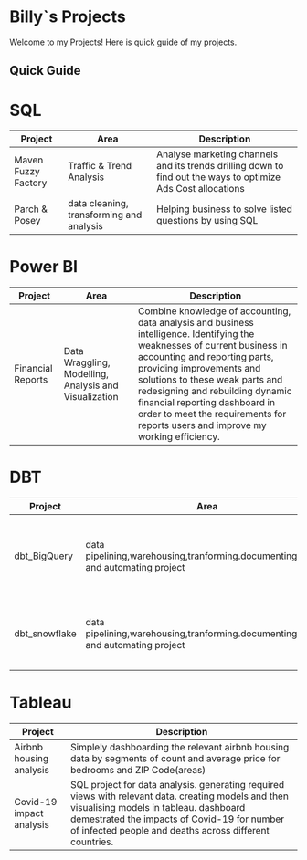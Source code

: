 # Billy`s Projects
Welcome to my Projects! Here is quick guide of my projects.

## Quick Guide




# SQL

|Project|Area|Description
|---|---|---|
|Maven Fuzzy Factory|Traffic & Trend Analysis | Analyse marketing channels and its trends drilling down to find out the ways to optimize Ads Cost allocations|
|Parch & Posey|data cleaning, transforming and analysis|Helping business to solve listed questions by using SQL|


# Power BI
|Project|Area|Description
|---|---|---|
|Financial Reports|Data Wraggling, Modelling, Analysis and Visualization|Combine knowledge of accounting, data analysis and business intelligence. Identifying the weaknesses of current business in accounting and reporting parts, providing improvements and solutions to these weak parts and redesigning and rebuilding dynamic financial reporting dashboard in order to meet the requirements for reports users and improve my working efficiency.

# DBT
|Project|Area|Description
|---|---|---|
|dbt_BigQuery|data pipelining,warehousing,tranforming.documenting,testing and automating project|Setup and connect google bigquery, dbt cloud and github repos. 
|dbt_snowflake|data pipelining,warehousing,tranforming.documenting,testing and automating project|Setup and connect snowflake, dbt cloud and github repos. 

# Tableau
|Project|Description
|---|---|
|Airbnb housing analysis|Simplely dashboarding the relevant airbnb housing data by segments of count and average price for bedrooms and ZIP Code(areas)
|Covid-19 impact analysis|SQL project for data analysis. generating required views with relevant data. creating models and then visualising models in tableau. dashboard demestrated the impacts of Covid-19 for number of infected people and deaths across different countries.
